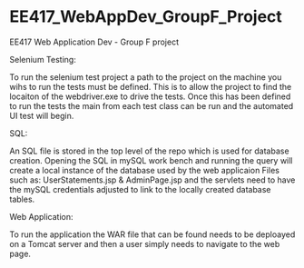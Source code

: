 # EE417_WebAppDev_GroupF_Project
EE417 Web Application Dev - Group F project

Selenium Testing:

To run the selenium test project a path to the project on the machine you wihs to run the tests must be defined.
This is to allow the project to find the locaiton of the webdriver.exe to drive the tests. 
Once this has been defined to run the tests the main from each test class can be run and the automated UI test will begin.

SQL: 

An SQL file is stored in the top level of the repo which is used for database creation. 
Opening the SQL in mySQL work bench and running the query will create a local instance of the database used by the web applicaion
Files such as:
UserStatements.jsp & AdminPage.jsp and the servlets need to have the mySQL credentials adjusted to link to the locally created database tables.

Web Application:

To run the application the WAR file that can be found needs to be deploayed on a Tomcat server and then a user simply needs to navigate to the web page.

